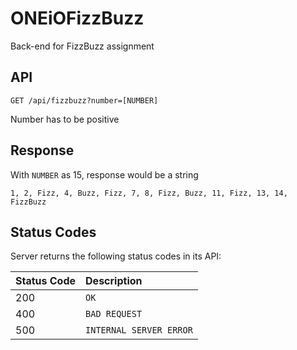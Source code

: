 # ONEiOFizzBuzz

Back-end for FizzBuzz assignment

## API

```http
GET /api/fizzbuzz?number=[NUMBER]
```
Number has to be positive

## Response

With `NUMBER` as 15, response would be a string 

```
1, 2, Fizz, 4, Buzz, Fizz, 7, 8, Fizz, Buzz, 11, Fizz, 13, 14, FizzBuzz 
```

## Status Codes

Server returns the following status codes in its API:

| Status Code | Description             |
| :--- |:------------------------|
| 200 | `OK`                    |
| 400 | `BAD REQUEST`           |
| 500 | `INTERNAL SERVER ERROR` |